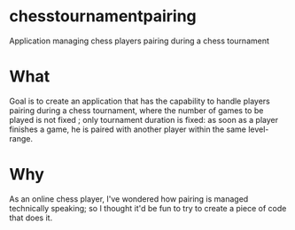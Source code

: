 # chesstournamentpairing
Application managing chess players pairing during a chess tournament

# What
Goal is to create an application that has the capability to handle players pairing during a chess tournament, where the number of games to be played is not fixed ; only tournament duration is fixed: as soon as a player finishes a game, he is paired with another player within the same level-range.

# Why
As an online chess player, I've wondered how pairing is managed technically speaking; so I thought it'd be fun to try to create a piece of code that does it.
